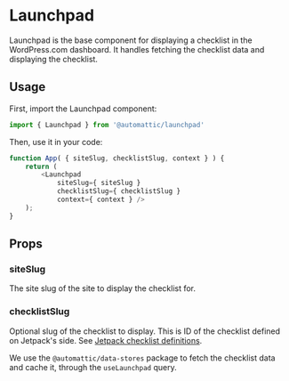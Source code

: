 # Launchpad

Launchpad is the base component for displaying a checklist in the WordPress.com dashboard. It handles fetching the checklist data and displaying the checklist.

## Usage

First, import the Launchpad component:

```js
import { Launchpad } from '@automattic/launchpad'
```

Then, use it in your code:

```js
function App( { siteSlug, checklistSlug, context } ) {
    return (
        <Launchpad
            siteSlug={ siteSlug }
            checklistSlug={ checklistSlug }
            context={ context } />
    );
}
```

## Props

### siteSlug

The site slug of the site to display the checklist for.

### checklistSlug

Optional slug of the checklist to display. This is ID of the checklist defined on Jetpack's side. See [Jetpack checklist definitions](https://github.com/Automattic/jetpack/blob/2d37c444fe42eb852f34f1df6c285e94c37e9376/projects/packages/jetpack-mu-wpcom/src/features/launchpad/launchpad.php).

We use the `@automattic/data-stores` package to fetch the checklist data and cache it, through the `useLaunchpad` query.
